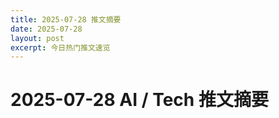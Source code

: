 ```yaml
---
title: 2025-07-28 推文摘要
date: 2025-07-28
layout: post
excerpt: 今日热门推文速览
---
```


# 2025-07-28 AI / Tech 推文摘要


